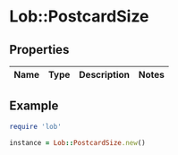 # Lob::PostcardSize

## Properties

| Name | Type | Description | Notes |
| ---- | ---- | ----------- | ----- |

## Example

```ruby
require 'lob'

instance = Lob::PostcardSize.new()
```

